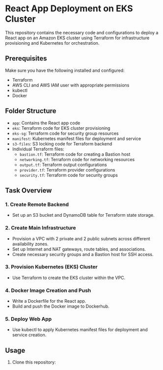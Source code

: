 # React App Deployment on EKS Cluster

This repository contains the necessary code and configurations to deploy a React app on an Amazon EKS cluster using Terraform for infrastructure provisioning and Kubernetes for orchestration.

## Prerequisites
Make sure you have the following installed and configured:
- Terraform
- AWS CLI and AWS IAM user with appropriate permissions
- kubectl
- Docker

## Folder Structure
- `app`: Contains the React app code
- `eks`: Terraform code for EKS cluster provisioning
- `eks-sg`: Terraform code for security group resources
- `manifest`: Kubernetes manifest files for deployment and service
- `s3-files`: S3 locking code for Terraform backend
- Individual Terraform files:
  - `bastion.tf`: Terraform code for creating a Bastion host
  - `networking.tf`: Terraform code for networking resources
  - `output.tf`: Terraform output configurations
  - `provider.tf`: Terraform provider configurations
  - `security.tf`: Terraform code for security groups

## Task Overview
### 1. Create Remote Backend
- Set up an S3 bucket and DynamoDB table for Terraform state storage.

### 2. Create Main Infrastructure
- Provision a VPC with 2 private and 2 public subnets across different availability zones.
- Set up Internet and NAT gateways, route tables, and associations.
- Create necessary security groups and a Bastion host for SSH access.

### 3. Provision Kubernetes (EKS) Cluster
- Use Terraform to create the EKS cluster within the VPC.

### 4. Docker Image Creation and Push
- Write a Dockerfile for the React app.
- Build and push the Docker image to Dockerhub.

### 5. Deploy Web App
- Use kubectl to apply Kubernetes manifest files for deployment and service creation.

## Usage
1. Clone this repository:
